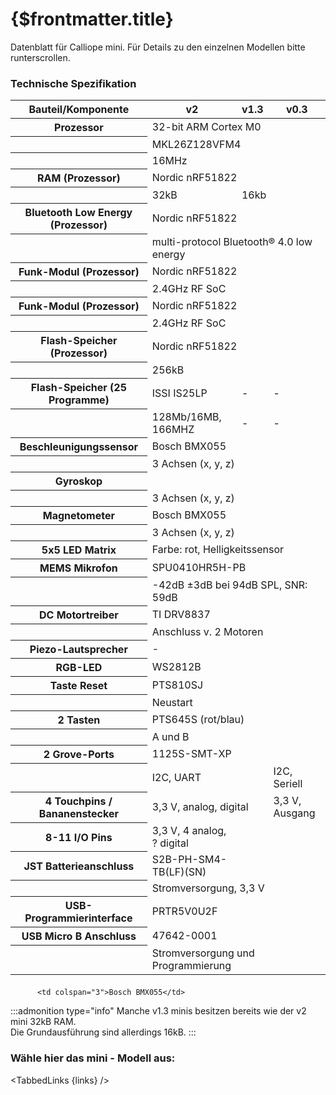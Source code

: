 
# {$frontmatter.title}

Datenblatt für Calliope mini. Für Details zu den einzelnen Modellen bitte runterscrollen.

### Technische Spezifikation

<table>
    <thead>
        <tr>
          <th>Bauteil/Komponente</th>
          <th>v2</th>
          <th>v1.3</th>
          <th>v0.3</th>
        </tr>
    </thead>
    <tbody>
        <tr>
          <th>Prozessor</th>
          <td colspan="3">32-bit ARM Cortex M0</td>
        </tr>
        <tr>
          <th></th>
          <td colspan="3">MKL26Z128VFM4</td>
        </tr>
        <tr>
          <th></th>
          <td colspan="3">16MHz</td>
        </tr>
        <tr>
          <th>RAM (Prozessor)</th>
          <td colspan="3">Nordic nRF51822</td>
        </tr>
        <tr>
          <th></th>
          <td>32kB</td>
          <td colspan="2">16kb</td>
        </tr>
        <tr>
          <th>Bluetooth Low Energy (Prozessor)</th>
          <td colspan="3">Nordic nRF51822</td>
        </tr>
        <tr>
          <th></th>
          <td colspan="3">multi-protocol Bluetooth® 4.0 low energy</td>
        </tr>
         <tr>
          <th>Funk-Modul (Prozessor)</th>
          <td colspan="3">Nordic nRF51822</td>
        </tr>
        <tr>
          <th></th>
          <td colspan="3">2.4GHz RF SoC</td>
        </tr>
        <tr>
          <th>Funk-Modul (Prozessor)</th>
          <td colspan="3">Nordic nRF51822</td>
        </tr>
        <tr>
          <th></th>
          <td colspan="3">2.4GHz RF SoC</td>
        </tr>
        <tr>
          <th>Flash-Speicher (Prozessor)</th>
          <td colspan="3">Nordic nRF51822</td>
        </tr>
        <tr>
          <th></th>
          <td colspan="3">256kB</td>
        </tr>
        <tr>
          <th>Flash-Speicher (25 Programme)</th>
          <td>ISSI IS25LP</td>
          <td>-</td>
          <td>-</td>
        </tr>
        <tr>
          <th></th>
          <td>128Mb/16MB, 166MHZ</td>
          <td>-</td>
          <td>-</td>
        </tr>
        <tr>
          <th>Beschleunigungssensor</th>
          <td colspan="3">Bosch BMX055</td>
        </tr>
        <tr>
          <th></th>
          <td colspan="3">3 Achsen (x, y, z)</td>
        </tr>
        <tr>
          <th>Gyroskop</th>
        </tr>
        <tr>
          <th></th>
          <td colspan="3">3 Achsen (x, y, z)</td>
        </tr>
        <tr>
          <th>Magnetometer</th>
          <td colspan="3">Bosch BMX055</td>
        </tr>
        <tr>
          <th></th>
          <td colspan="3">3 Achsen (x, y, z)</td>
        </tr>
         <tr>
          <th>5x5 LED Matrix</th>
          <td colspan="3">Farbe: rot, Helligkeitssensor</td>
        </tr><tr>
          <th>MEMS Mikrofon</th>
          <td colspan="3">SPU0410HR5H-PB</td>
        </tr>
        <tr>
          <th></th>
          <td colspan="3">-42dB ±3dB bei 94dB SPL, SNR: 59dB</td>
        </tr>
        <tr>
          <th>DC Motortreiber</th>
          <td colspan="3">TI DRV8837</td>
        </tr>
        <tr>
          <th></th>
          <td colspan="3">Anschluss v. 2 Motoren</td>
        </tr>
        <tr>
          <th>Piezo-Lautsprecher</th>
          <td>-</td>
        </tr>
        <tr>
          <th>RGB-LED</th>
          <td>WS2812B</td>
        </tr>
        <tr>
          <th>Taste Reset</th>
          <td colspan="3">PTS810SJ</td>
        </tr>
        <tr>
          <th></th>
          <td colspan="3">Neustart</td>
        </tr>
        <tr>
          <th>2 Tasten</th>
          <td colspan="3">PTS645S (rot/blau)</td>
        </tr>
        <tr>
          <th></th>
          <td colspan="3">A und B</td>
        </tr>
        <tr>
          <th>2 Grove-Ports</th>
          <td colspan="3">1125S-SMT-XP</td>
        </tr>
        <tr>
          <th></th>
          <td colspan="2">I2C, UART</td>
          <td>I2C, Seriell</td>
        </tr>
        <tr>
          <th>4 Touchpins / Bananenstecker</th>
          <td colspan="2">3,3 V, analog, digital</td>
          <td>3,3 V, Ausgang</td>
        </tr>
        <tr>
          <th>8-11 I/O Pins	</th>
          <td>3,3 V, 4 analog, ? digital</td>
        </tr>
        <tr>
          <th>JST Batterieanschluss</th>
          <td>S2B-PH-SM4-TB(LF)(SN)</td>
        </tr>
        <tr>
          <th></th>
          <td colspan="3">Stromversorgung, 3,3 V</td>
        </tr>
        <tr>
          <th>USB-Programmierinterface	</th>
          <td>PRTR5V0U2F</td>
        </tr>
        <tr>
          <th>USB Micro B Anschluss	</th>
          <td>47642-0001</td>
        </tr>
        <tr>
          <th></th>
          <td colspan="3">Stromversorgung und Programmierung	</td>
        </tr>
    </tbody>
    <tfoot>
        <tr>
        </tr>
        <tr>
          <td colspan="3"></td>
        </tr>
    </tfoot>
</table>

          <td colspan="3">Bosch BMX055</td>
<script>

  const libs = ['v2.0', 'v1.3', 'v0.3'];

  let links = libs
    .map(lib => ({ 
      title: lib, 
      href: `/docs/hardware/datenblatt/${lib}`
    }));
</script>


:::admonition type="info"
Manche v1.3 minis besitzen bereits wie der v2 mini 32kB RAM.<br>Die Grundausführung sind allerdings 16kB.
:::

### Wähle hier das mini - Modell aus:
<TabbedLinks {links} />

<slot />
